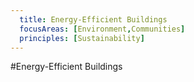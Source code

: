 ```yaml
---
  title: Energy-Efficient Buildings
  focusAreas: [Environment,Communities]
  principles: [Sustainability]
---
```

#Energy-Efficient Buildings